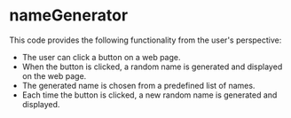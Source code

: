 # nameGenerator

This code provides the following functionality from the user's perspective:

- The user can click a button on a web page.
- When the button is clicked, a random name is generated and displayed on the web page.
- The generated name is chosen from a predefined list of names.
- Each time the button is clicked, a new random name is generated and displayed.

